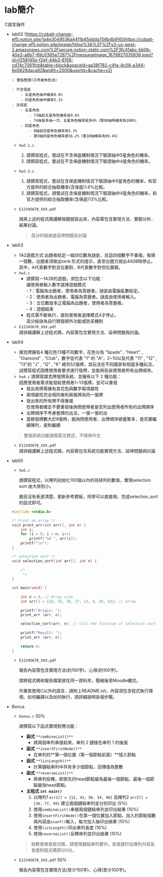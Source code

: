 # lab簡介
C語言操作
* lab02
![https://cobalt-change-ef5.notion.site/1a4e3049536a4411b45ddda708b4b916](https://cobalt-change-ef5.notion.site/image/https%3A%2F%2Fs3-us-west-2.amazonaws.com%2Fsecure.notion-static.com%2F3fc41abc-bb0b-40e3-a6b7-69c0385e7287%2FmessageImage_1679927035836.jpeg?id=f258145e-f2ef-44b3-8158-cd74c7081fcb&table=block&spaceId=aa38f782-c4fa-4c08-a344-6e5629daca92&width=2000&userId=&cache=v2)

    ```
    💡 重點整理(只考慮角色池)

    - 不含保底
        - 五星角色抽中機率0.6%
        - 四星角色抽中機率5.1%
    - 含保底
        - 五星角色
            - 73抽前五星角色機率皆0.6%
            - 74後每多抽一次，五星角色機率就多6%（第90抽時機率為100%）
        - 四星角色
            - 8抽前四星角色機率為5.1%
            - 第9抽四星角色機率是56.2%（第10抽機率為99.4%）
    ```
    - `hw2-1.c`
        1. 請撰寫程式，嘗試在不含保底機制情況下驗證抽中5星角色的機率。
        2. 請撰寫程式，嘗試在不含保底機制情況下驗證抽中4星角色的機率。
    - `hw2-2.c`
        1. 請撰寫程式，嘗試在含保底機制情況下驗證抽中5星角色的機率，和官方提供的綜合抽取機率(含保底)1.6%比較。
        2. 請撰寫程式，請嘗試在含保底機制情況下驗證抽中4星角色的機率，和官方提供的綜合抽取機率(含保底)13%比較。
    - `E12345678_XXX.pdf`
        
        請將上述的程式碼講解按題號寫出來，內容需包含實現方法、實驗分析、結果討論。
        
        > 高分的秘訣是延伸問題及討論
        >

* lab03
  -  1A2遊戲方式:出題者給定一組四位數為謎底，且這四個數字不重複。每猜一個數，出題者須做出`XAYB` 形式的提示，直至出題方說出4A0B時停止。其中，A代表數字對且位置對，B代表數字對但位置錯。
  - `hw3.c`
    - 請撰寫一1A2B的遊戲，須包含以下功能：  
      讓使用者輸入數字選擇遊戲模式   
          - 1：電腦為出題者，使用者為答題者。謎底由電腦亂數給定。  
          - 2：使用者為出題者，電腦為答題者。謎底由使用者輸入。  
          - 3：五位數版本之電腦為出題者，使用者為答題者。  
          - 4：遊戲結束  
    - 程式需不斷執行，直到使用者選擇模式4才停止。  
    高分秘訣為自行開發額外功能或防呆機制
  - `E12345678_XXX.pdf`  
      請詳細講解上述程式碼，內容需包含實現方法、延伸問題與討論。   
* lab04
  - 撲克牌擁有4 種花色13種不同數字，花色分為 ”Spade” , “Heart” , “Diamond” , “Club”，數字從代表 "1" 的 "A"，2~10以及代表 "11" , "12" , "13"的 "J" , "Q" , "K" 總共52張牌，其玩法在不同國家有相當多種玩法，試撰寫程式因應使用者要求進行發牌，並能夠告訴使用者所有出牌順序。
  -  `hw4.c`
    請撰寫撲克牌發牌系統，並擁有以下 2 種功能：  
    因應使用者需求能發給使用者1~13張牌，並可以重發
      - 發出來牌需擁有其花色與數字兩項屬性
      - 兩項屬性完全相同者則兩張牌為同一張牌
      - 發出來的所有牌不得重複     
    在使用者確定不要重發後詢問使用者是否列出使用者所有的出牌順序
      - 出牌順序不考慮套牌的出法，一張一張的出
      - 當總發牌數大於6張時，能詢問使用者，出牌順序總量繁多，是否要繼續陳列，是則繼續
     
    > 整個系統功能請用英文敘述，不得用中文
    
  - `E12345678_XXX.pdf `   
     請詳細講解上述程式碼，內容需包含系統功能實現方法、延伸問題與討論
* lab05
    -  `hw5.c`
    
        請撰寫程式，以陣列初始化100個以內的待排列的數值，實現selection sort 由大排到小。  
    
        題目沒有表達清楚，更新參考模板，同學可以直接用，完成selection_sort的函式即可。  
    
    ```c
    #include <stdio.h>
    
    /* Print an array */
    void print_arr(int arr[], int n) {
        int i;
        for (i = 0; i < n; i++)
            printf("%d ", arr[i]);
        printf("\n");
    }
    
    /* selection sort */
    void selection_sort(int arr[], int n) {
        
        /*
         */
    }
    
    int main(void) {
        
        int n = 8; // Array size
        int arr[] = {16, 25, 39, 27, 12, 8, 45, 63}; // Array
        
        printf("Origin: ");
        print_arr (arr, n);
    
        selection_sort(arr, n); // Call the function of selection sort
        
        printf("Result: ");
        print_arr (arr, n);
        
        return 0;
    }
    ```
    
    - `E12345678_XXX.pdf`
    
        報告內容需包含實現方法(約150字)、心得(約100字)。  

        請將程式碼和報告檔案放在同一資料夾，壓縮後至Moodle繳交。  

        作業若使用C以外的語言，請附上README.txt，內容須包含程式執行環境、如何編譯以及如何執行，請詳細說明各個步驟。  
* Bonus
    - `bonus.c` 50%

        請撰寫以下函式實現對應功能：
        
        - **函式** `**combineList()**`
            - 將兩個串列串接起來，串列 2 鏈接在串列 1 的後面
        - **函式** `**insertFirstNode()**`
            - 在串列的**第一個位置（第一個節點前面）**插入節點
        - **函式** `**listLength()**`
            - 計算鏈結串列中共有多少個節點，回傳值為整數
        - **函式** `**reverseList()**`
            - 將串列反轉，即原先的head節點變為最後一個節點，最後一個節點變為head節點。
        - **主程式 `int main()`**
            1. 以陣列1 `arr1[] = {12, 43, 56, 34, 98}` 及陣列2 `arr2[] = {36, 77, 99}` 建立兩個鏈結串列並分別印出 (5%)
            2. 使用`combineList()`串接兩個鏈結串列並印出結果 (10%) 
            3. 使用`insertFirstNode()`在第一個位置加入節點，加入的節點個數與內容由`scanf()`輸入，每次加入後印出結果 (10%)
            4. 使用`listLength()`印出串列長度 (10%)   
            5. 使用`reverseList()`反轉串列並印出結果 (15%) 
        
        > 助教會檢查程式碼，請使用鏈結串列實作，若直接印出陣列內容及長度則程式碼部分0分。
        > 
    -  `E12345678_XXX.pdf` 50%
        
        報告內容需包含實現方法(至少150字)、心得(至少100字)。

